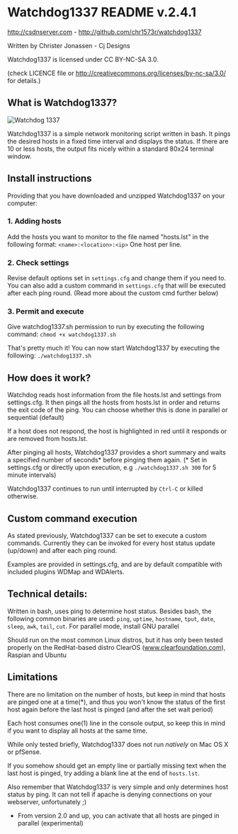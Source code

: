 Watchdog1337 README v.2.4.1
=========================
http://csdnserver.com - http://github.com/chr1573r/watchdog1337

Written by Christer Jonassen - Cj Designs

Watchdog1337 is licensed under CC BY-NC-SA 3.0.

(check LICENCE file or http://creativecommons.org/licenses/by-nc-sa/3.0/ for details.)


What is Watchdog1337?
---------------------

![Watchdog 1337](https://camo.githubusercontent.com/974fd62bdc54f838c26bf95fd90684732e03644b/687474703a2f2f692e696d6775722e636f6d2f553535386d73642e6a7067)

Watchdog1337 is a simple network monitoring script written in bash. 
It pings the desired hosts in a fixed time interval and displays the status. 
If there are 10 or less hosts, the output fits nicely within a standard 80x24 terminal window.


Install instructions
----------------------

Providing that you have downloaded and unzipped Watchdog1337 on your computer:

### 1. Adding hosts
Add the hosts you want to monitor to the file named "hosts.lst" in the following format:
`<name>:<location>:<ip>`
One host per line.


### 2. Check settings
Revise default options set in `settings.cfg` and change them if you need to.
You can also add a custom command in `settings.cfg` that will be executed after each ping round.
(Read more about the custom cmd further below)

### 3. Permit and execute
Give watchdog1337.sh permission to run by executing the following command:
`chmod +x watchdog1337.sh`

That's pretty much it! You can now start Watchdog1337 by executing the following:
`./watchdog1337.sh`


How does it work?
-----------------

Watchdog reads host information from the file hosts.lst and settings from settings.cfg. 
It then pings all the hosts from hosts.lst in order and returns the exit code of the ping.
You can choose whether this is done in parallel or sequential (default)

If a host does not respond, the host is highlighted in red until it responds or are removed from hosts.lst. 

After pinging all hosts, Watchdog1337 provides a short summary
and waits a specified number of seconds* before pinging them again.
(* Set in settings.cfg or directly upon execution, e.g `./watchdog1337.sh 300` for 5 minute intervals) 

Watchdog1337 continues to run until interrupted by `Ctrl-C` or killed otherwise. 
 

Custom command execution
------------------------

As stated previously, Watchdog1337 can be set to execute a custom commands.
Currently they can be invoked for every host status update (up/down) and after each ping round.

Examples are provided in settings.cfg, and are by default compatible with included plugins
WDMap and WDAlerts.


Technical details:
------------------

Written in bash, uses ping to determine host status. 
Besides bash, the following common binaries are used:
`ping`, `uptime`, `hostname`, `tput`, `date`, `sleep`, `awk`, `tail`, `cut`.
For parallel mode, install GNU parallel

Should run on the most common Linux distros, 
but it has only been tested properly on the RedHat-based
distro ClearOS (www.clearfoundation.com), Raspian and Ubuntu


Limitations
-----------

There are no limitation on the number of hosts, but keep in mind that hosts are pinged one at a time(*),
and thus you won't know the status of the first host again before the last host is pinged (and after the set wait period)

Each host consumes one(1) line in the console output,
so keep this in mind if you want to display all hosts at the same time.

While only tested briefly, Watchdog1337 does not run _natively_ on Mac OS X or pfSense.

If you somehow should get an empty line or partially missing text when the last host is pinged,
try adding a blank line at the end of `hosts.lst`.
 
Also remember that Watchdog1337 is very simple and only determines host status by ping. 
It can not tell if apache is denying connections on your webserver, unfortunately ;)

* From version 2.0 and up, you can activate that all hosts are pinged in parallel (experimental)
